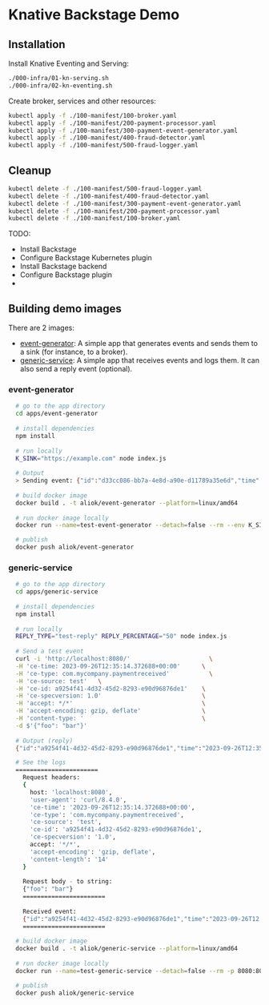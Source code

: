 # Knative Backstage Demo

## Installation

Install Knative Eventing and Serving:

```bash
./000-infra/01-kn-serving.sh
./000-infra/02-kn-eventing.sh
```

Create broker, services and other resources:

```bash
kubectl apply -f ./100-manifest/100-broker.yaml
kubectl apply -f ./100-manifest/200-payment-processor.yaml
kubectl apply -f ./100-manifest/300-payment-event-generator.yaml
kubectl apply -f ./100-manifest/400-fraud-detector.yaml
kubectl apply -f ./100-manifest/500-fraud-logger.yaml
```

## Cleanup

```bash
kubectl delete -f ./100-manifest/500-fraud-logger.yaml
kubectl delete -f ./100-manifest/400-fraud-detector.yaml
kubectl delete -f ./100-manifest/300-payment-event-generator.yaml
kubectl delete -f ./100-manifest/200-payment-processor.yaml
kubectl delete -f ./100-manifest/100-broker.yaml
```



TODO:
- Install Backstage
- Configure Backstage Kubernetes plugin
- Install Backstage backend
- Configure Backstage plugin
- 


## Building demo images

There are 2 images:

- [event-generator](apps/event-generator): A simple app that generates events and sends them to a sink (for instance, to a broker).
- [generic-service](apps/generic-service): A simple app that receives events and logs them. It can also send a reply event (optional).

### event-generator

```bash
  # go to the app directory
  cd apps/event-generator
  
  # install dependencies
  npm install
  
  # run locally
  K_SINK="https://example.com" node index.js
  
  # Output
  > Sending event: {"id":"d33cc086-bb7a-4e8d-a90e-d11789a35e6d","time":"2024-02-02T10:49:08.053Z","type":"com.example.event","source":"event-generator","specversion":"1.0","data":{"message":"Hello 1"}} to https://example.com
  
  # build docker image
  docker build . -t aliok/event-generator --platform=linux/amd64
  
  # run docker image locally
  docker run --name=test-event-generator --detach=false --rm --env K_SINK="https://example.com" aliok/event-generator:latest

  # publish
  docker push aliok/event-generator
```

### generic-service

```bash
  # go to the app directory
  cd apps/generic-service
  
  # install dependencies
  npm install
  
  # run locally
  REPLY_TYPE="test-reply" REPLY_PERCENTAGE="50" node index.js
  
  # Send a test event
  curl -i 'http://localhost:8080/'                      \
  -H 'ce-time: 2023-09-26T12:35:14.372688+00:00'      \
  -H 'ce-type: com.mycompany.paymentreceived'           \
  -H 'ce-source: test'   \
  -H 'ce-id: a9254f41-4d32-45d2-8293-e90d96876de1'    \
  -H 'ce-specversion: 1.0'                            \
  -H 'accept: */*'                                    \
  -H 'accept-encoding: gzip, deflate'                 \
  -H 'content-type: '                                 \
  -d $'{"foo": "bar"}'
  
  # Output (reply)
  {"id":"a9254f41-4d32-45d2-8293-e90d96876de1","time":"2023-09-26T12:35:14.372Z","type":"com.mycompany.paymentreceived","source":"test","specversion":"1.0","data_base64":"eyJmb28iOiAiYmFyIn0=","data":{"type":"Buffer","data":[123,34,102,111,111,34,58,32,34,98,97,114,34,125]}} 

  # See the logs
  =======================
    Request headers:
    {
      host: 'localhost:8080',
      'user-agent': 'curl/8.4.0',
      'ce-time': '2023-09-26T12:35:14.372688+00:00',
      'ce-type': 'com.mycompany.paymentreceived',
      'ce-source': 'test',
      'ce-id': 'a9254f41-4d32-45d2-8293-e90d96876de1',
      'ce-specversion': '1.0',
      accept: '*/*',
      'accept-encoding': 'gzip, deflate',
      'content-length': '14'
    }
    
    Request body - to string:
    {"foo": "bar"}
    =======================
    
    Received event:
    {"id":"a9254f41-4d32-45d2-8293-e90d96876de1","time":"2023-09-26T12:35:14.372Z","type":"com.mycompany.paymentreceived","source":"test","specversion":"1.0","data_base64":"eyJmb28iOiAiYmFyIn0="}
    =======================
  
  # build docker image
  docker build . -t aliok/generic-service --platform=linux/amd64
  
  # run docker image locally
  docker run --name=test-generic-service --detach=false --rm -p 8080:8080 -e REPLY_TYPE="test-reply" aliok/generic-service:latest

  # publish
  docker push aliok/generic-service
```
